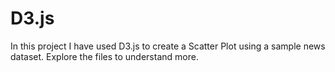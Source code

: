 # D3.js
In this project I have used D3.js to create a Scatter Plot using a sample news dataset. 
Explore the files to understand more. 